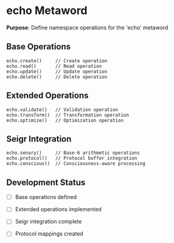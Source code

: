 # echo Metaword

**Purpose**: Define namespace operations for the 'echo' metaword

## Base Operations

```hyphos
echo.create()     // Create operation
echo.read()       // Read operation  
echo.update()     // Update operation
echo.delete()     // Delete operation
```

## Extended Operations

```hyphos
echo.validate()   // Validation operation
echo.transform()  // Transformation operation
echo.optimize()   // Optimization operation
```

## Seigr Integration

```hyphos
echo.senary()     // Base-6 arithmetic operations
echo.protocol()   // Protocol buffer integration
echo.conscious()  // Consciousness-aware processing
```

## Development Status

- [ ] Base operations defined
- [ ] Extended operations implemented  
- [ ] Seigr integration complete
- [ ] Protocol mappings created

